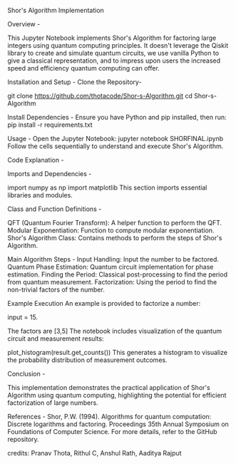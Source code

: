 Shor's Algorithm Implementation

Overview - 

This Jupyter Notebook implements Shor's Algorithm for factoring large integers using quantum computing principles.
It doesn't leverage the Qiskit library to create and simulate quantum circuits, we use vanilla Python to give a classical representation, and to impress upon users the increased speed and efficiency quantum computing can offer.

Installation and Setup - 
Clone the Repository- 

git clone https://github.com/thotacode/Shor-s-Algorithm.git
cd Shor-s-Algorithm


Install Dependencies -
Ensure you have Python and pip installed, then run:
pip install -r requirements.txt

Usage - 
Open the Jupyter Notebook:
jupyter notebook SHORFINAL.ipynb
Follow the cells sequentially to understand and execute Shor's Algorithm.

Code Explanation - 

Imports and Dependencies - 

import numpy as np
import matplotlib
This section imports essential libraries and modules.

Class and Function Definitions - 

QFT (Quantum Fourier Transform): A helper function to perform the QFT.
Modular Exponentiation: Function to compute modular exponentiation.
Shor's Algorithm Class: Contains methods to perform the steps of Shor's Algorithm.

Main Algorithm Steps - 
Input Handling: Input the number to be factored.
Quantum Phase Estimation: Quantum circuit implementation for phase estimation.
Finding the Period: Classical post-processing to find the period from quantum measurement.
Factorization: Using the period to find the non-trivial factors of the number.

Example Execution
An example is provided to factorize a number:

input = 15.

The factors are [3,5]
The notebook includes visualization of the quantum circuit and measurement results:

plot_histogram(result.get_counts())
This generates a histogram to visualize the probability distribution of measurement outcomes.

Conclusion - 

This implementation demonstrates the practical application of Shor's Algorithm using quantum computing, highlighting the potential for efficient factorization of large numbers.

References -
Shor, P.W. (1994). Algorithms for quantum computation: Discrete logarithms and factoring. Proceedings 35th Annual Symposium on Foundations of Computer Science.
For more details, refer to the GitHub repository.

credits: Pranav Thota, Rithul C, Anshul Rath, Aaditya Rajput
